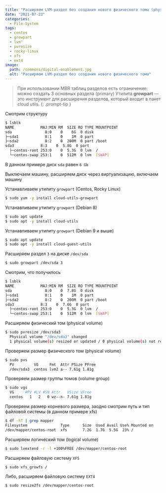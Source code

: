 ```yaml
---
title: "Расширяем LVM-раздел без создания нового физического тома (physical volume) в Centos, Rocky Linux"
date: "2021-07-23"
categories: 
  - File-System
tags: 
  - centos
  - growpart
  - lvm"
  - pvresize
  - rocky-linux
  - xfs
  - ext4
image:
  path: /commons/digital-enablement.jpg
  alt: "Расширяем LVM-раздел без создания нового физического тома"
---
```


> При использовании MBR таблиц разделов есть ограничение: можно создать 3 основных раздела (primary)
> Утилита **growpart** — это инструмент для расширения разделов, который входит в пакет cloud utils.
{: .prompt-tip }

Смотрим структуру

```sh
$ lsblk
NAME            MAJ:MIN RM  SIZE RO TYPE MOUNTPOINT
sda               8:0    0    6G  0 disk
├─sda1            8:1    0    1M  0 part
├─sda2            8:2    0  200M  0 part /boot
sda3            8:3    0  5.8G  0 part
  ├─centos-root 253:0    0  5.3G  0 lvm  /
  └─centos-swap 253:1    0  512M  0 lvm  [SWAP]
```

В данном примере диск `sda` равен `6 Gb`

Выключаем машину, расширяем диск через виртуализацию, включаем машину

Устанавливаем утилиту `growpart` (Centos, Rocky Linux)

```sh
$ sudo yum -y install cloud-utils-growpart
```

Устанавливаем утилиту `growpart` (Debian 8)

```sh
$ sudo apt update
$ sudo apt -y install cloud-utils
```

Устанавливаем утилиту `growpart` (Debian 9 и выше)

```sh
$ sudo apt update
$ sudo apt -y install cloud-guest-utils
```

Расширяем раздел `3` на диске `/dev/sda`

```sh
$ sudo growpart /dev/sda 3
```

Смотрим, что получилось

```sh
$ lsblk
NAME            MAJ:MIN RM  SIZE RO TYPE MOUNTPOINT
sda               8:0    0  7.8G  0 disk
├─sda1            8:1    0    1M  0 part
├─sda2            8:2    0  200M  0 part /boot
sda3            8:3    0  7.6G  0 part
  ├─centos-root 253:0    0  5.3G  0 lvm  /
  └─centos-swap 253:1    0  512M  0 lvm  [SWAP]
```

Расширяем физический том (physical volume)

```sh
$ sudo pvresize /dev/sda3
  Physical volume "/dev/sda3" changed
  1 physical volume(s) resized or updated / 0 physical volume(s) not resized

```

Проверяем размер физического том (physical volume)

```sh
$ sudo pvs
  PV         VG     Fmt  Attr PSize PFree
  /dev/sda3  centos lvm2 a-- 7.61g 1.81g
```

Проверяем размер группы томов (volume group)

```sh
$ sudo vgs
  VG     #PV #LV #SN Attr   VSize VFree
  centos   1   2   0 wz--n- 7.61g 1.81g
```

Проверяем размер корневого размера, заодно смотрим путь и тип файловой системы (в данном примере xfs)

```sh
$ df -hT | grep mapper
Filesystem               Type      Size  Used Avail Use% Mounted on
/dev/mapper/centos-root  xfs       7.2G  1.7G  5.5G  23% /

```

Расширяем логический том (logical volume)

```sh
$ sudo lvextend -r -l +100%FREE /dev/mapper/centos-root
```

Расширяем файловую систему `XFS`

```sh
$ sudo xfs_growfs /
```

Либо, расширяем файловую систему `EXT4`

```sh
$ sudo resize2fs /dev/mapper/centos-root
```
